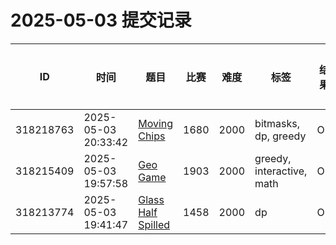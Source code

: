 # 2025-05-03 提交记录

 | ID | 时间 | 题目 | 比赛 | 难度 | 标签 | 结果 | 测试用例 | 运行时间 | 内存消耗 |
 |----|------|-----|-----|------|-----|------|---------|--------|----------|
 | 318218763 | 2025-05-03  20:33:42 | [Moving Chips](https://codeforces.com/problemset/problem/1680/E) | 1680 | 2000 | bitmasks, dp, greedy | OK | 42 | 62ms | 2100KB |
 | 318215409 | 2025-05-03  19:57:58 | [Geo Game](https://codeforces.com/problemset/problem/1903/E) | 1903 | 2000 | greedy, interactive, math | OK | 34 | 546ms | 1500KB |
 | 318213774 | 2025-05-03  19:41:47 | [Glass Half Spilled](https://codeforces.com/problemset/problem/1458/B) | 1458 | 2000 | dp | OK | 19 | 77ms | 500KB |